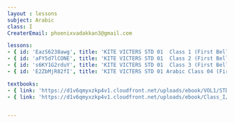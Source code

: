 ```yaml
--- 
layout : lessons 
subject: Arabic
class: I
CreaterEmail: phoenixvadakkan3@gmail.com

lessons: 
- { id: 'EazS6238awg', title: 'KITE VICTERS STD 01  Class 1 (First Bell-ഫസ്റ്റ് ബെല്‍)' }
- { id: 'aFY5d7lCONE', title: 'KITE VICTERS STD 01  Class 2 (First Bell-ഫസ്റ്റ് ബെല്‍)' }
- { id: 's6KY1G2rduY', title: 'KITE VICTERS STD 01  Class 3 (First Bell-ഫസ്റ്റ് ബെല്‍)' }
- { id: 'E2ZbMjR82fI', title: 'KITE VICTERS STD 01 Arabic Class 04 (First Bell-ഫസ്റ്റ് ബെല്‍)' }

textbooks:
- { link: 'https://d1v6qmyxzkp4v1.cloudfront.net/uploads/ebook/VOL1/STD1/KeralaReaderArabic/KeralaReaderArabic.pdf', title: 'Arabic Part -1' , medium: 'Malayalam' }
- { link: 'https://d1v6qmyxzkp4v1.cloudfront.net/uploads/ebook/Class_I/KeralaReaderArabic_VolII/KERALAARABICREADER.pdf', title: 'Arabic Part -2' , medium: 'Malayalam' } 


---
```

